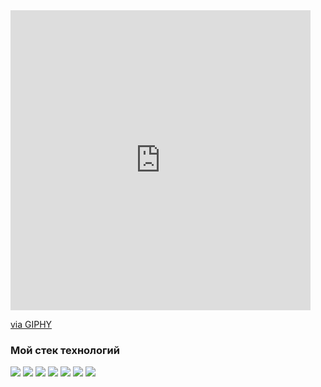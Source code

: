 <iframe src="https://giphy.com/embed/zRkeKuEz07wjjRNY7k" width="480" height="480" frameBorder="0" class="giphy-embed" allowFullScreen></iframe><p><a href="https://giphy.com/gifs/trans-matrix-pride-zRkeKuEz07wjjRNY7k">via GIPHY</a></p>

### Мой стек технологий

<img src="https://img.shields.io/badge/Python-103247?style=for-the-badge&logo=Python&logoColor=FFFFF0"/>

<img src="https://img.shields.io/badge/Flask-FFFFF0?style=for-the-badge&logo=Flask&logoColor=343013"/>

<img src="https://img.shields.io/badge/HTML5-180000?style=for-the-badge&logo=HTML5&logoColor=ec0000"/>

<img src="https://img.shields.io/badge/MySQL-FFFFF0?style=for-the-badge&logo=MySQL&logoColor=343013"/>

<img src="https://img.shields.io/badge/CC%2b%2b-FFFFF0?style=for-the-badge&logo=CC%2b%2b&logoColor=343013"/>

<img src="https://img.shields.io/badge/Git-000000?style=for-the-badge&logo=Git&logoColor=FFFFF0"/>

<img src="https://img.shields.io/badge/CSS3-002630?style=for-the-badge&logo=CSS3&logoColor=00b6e4"/>
